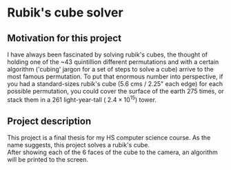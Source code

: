 # Rubik's cube solver

## Motivation for this project
I have always been fascinated by solving rubik's cubes, the thought of holding one of the ~43 quintillion different permutations and with a certain algorithm ('cubing' jargon for a set of steps to solve a cube) arrive to the most famous permutation. To put that enormous number into perspective, if you had a standard-sizes rubik's cube (5.6 cms / 2.25" each edge) for each possible permutation, you could cover the surface of the earth 275 times, or stack them in a 261 light-year-tall ($`~2.4 \times 10^{15}`$) tower.

## Project description
This project is a final thesis for my HS computer science course. As the name suggests, this project solves a rubik's cube.<br> After showing each of the 6 faces of the cube to the camera, an algorithm will be printed to the screen.